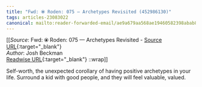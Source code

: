 ```yaml
---
title: "Fwd: ⦿ Roden: 075 — Archetypes Revisited (452986130)"
tags: articles-23083022
canonical: mailto:reader-forwarded-email/ae9a679aa568ae19460582398abab8d6
---
```


[[_Source_: Fwd: ⦿ Roden: 075 — Archetypes Revisited - [Source URL](mailto:reader-forwarded-email/ae9a679aa568ae19460582398abab8d6){:target="_blank"}<br>
_Author_: Josh Beckman<br>
[Readwise URL](https://readwise.io/open/452986130){:target="_blank"}
::wrap]]

Self-worth, the unexpected corollary of having positive archetypes in your life. Surround a kid with good people, and they will feel valuable, valued.
